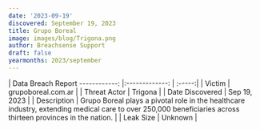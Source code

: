 ```yaml
---
date: '2023-09-19'
discovered: September 19, 2023
title: Grupo Boreal
image: images/blog/Trigona.png
author: Breachsense Support
draft: false
yearmonths: 2023/september
---
```



| Data Breach Report
------------:     |:-------------:    | :-----:|
| Victim      | grupoboreal.com.ar      | 
| Threat Actor      | Trigona      | 
| Date Discovered      | Sep 19, 2023      | 
| Description      | Grupo Boreal plays a pivotal role in the healthcare industry, extending medical care to over 250,000 beneficiaries across thirteen provinces in the nation.      | 
| Leak Size      | Unknown      | 

